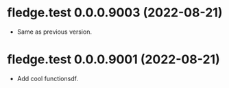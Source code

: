 <!-- NEWS.md is maintained by https://cynkra.github.io/fledge, do not edit -->

# fledge.test 0.0.0.9003 (2022-08-21)

- Same as previous version.


# fledge.test 0.0.0.9001 (2022-08-21)

- Add cool functionsdf.



